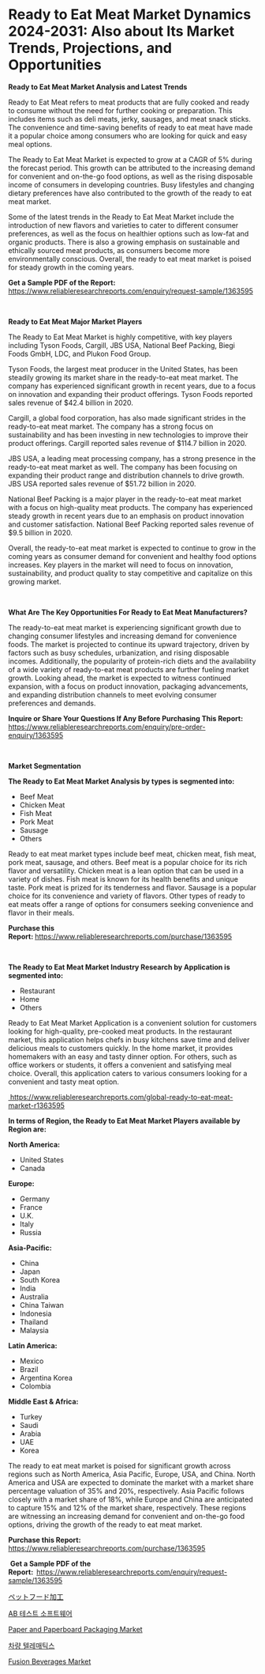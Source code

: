 <p><h1>Ready to Eat Meat Market Dynamics 2024-2031: Also about Its Market Trends, Projections, and Opportunities</h1></p><p><strong>Ready to Eat Meat Market Analysis and Latest Trends</strong></p>
<p><p>Ready to Eat Meat refers to meat products that are fully cooked and ready to consume without the need for further cooking or preparation. This includes items such as deli meats, jerky, sausages, and meat snack sticks. The convenience and time-saving benefits of ready to eat meat have made it a popular choice among consumers who are looking for quick and easy meal options.</p><p>The Ready to Eat Meat Market is expected to grow at a CAGR of 5% during the forecast period. This growth can be attributed to the increasing demand for convenient and on-the-go food options, as well as the rising disposable income of consumers in developing countries. Busy lifestyles and changing dietary preferences have also contributed to the growth of the ready to eat meat market.</p><p>Some of the latest trends in the Ready to Eat Meat Market include the introduction of new flavors and varieties to cater to different consumer preferences, as well as the focus on healthier options such as low-fat and organic products. There is also a growing emphasis on sustainable and ethically sourced meat products, as consumers become more environmentally conscious. Overall, the ready to eat meat market is poised for steady growth in the coming years.</p></p>
<p><strong>Get a Sample PDF of the Report:&nbsp;</strong> <a href="https://www.reliableresearchreports.com/enquiry/request-sample/1363595">https://www.reliableresearchreports.com/enquiry/request-sample/1363595</a></p>
<p>&nbsp;</p>
<p><strong>Ready to Eat Meat Major Market Players</strong></p>
<p><p>The Ready to Eat Meat Market is highly competitive, with key players including Tyson Foods, Cargill, JBS USA, National Beef Packing, Biegi Foods GmbH, LDC, and Plukon Food Group. </p><p>Tyson Foods, the largest meat producer in the United States, has been steadily growing its market share in the ready-to-eat meat market. The company has experienced significant growth in recent years, due to a focus on innovation and expanding their product offerings. Tyson Foods reported sales revenue of $42.4 billion in 2020.</p><p>Cargill, a global food corporation, has also made significant strides in the ready-to-eat meat market. The company has a strong focus on sustainability and has been investing in new technologies to improve their product offerings. Cargill reported sales revenue of $114.7 billion in 2020.</p><p>JBS USA, a leading meat processing company, has a strong presence in the ready-to-eat meat market as well. The company has been focusing on expanding their product range and distribution channels to drive growth. JBS USA reported sales revenue of $51.72 billion in 2020.</p><p>National Beef Packing is a major player in the ready-to-eat meat market with a focus on high-quality meat products. The company has experienced steady growth in recent years due to an emphasis on product innovation and customer satisfaction. National Beef Packing reported sales revenue of $9.5 billion in 2020.</p><p>Overall, the ready-to-eat meat market is expected to continue to grow in the coming years as consumer demand for convenient and healthy food options increases. Key players in the market will need to focus on innovation, sustainability, and product quality to stay competitive and capitalize on this growing market.</p></p>
<p>&nbsp;</p>
<p><strong>What Are The Key Opportunities For Ready to Eat Meat Manufacturers?</strong></p>
<p><p>The ready-to-eat meat market is experiencing significant growth due to changing consumer lifestyles and increasing demand for convenience foods. The market is projected to continue its upward trajectory, driven by factors such as busy schedules, urbanization, and rising disposable incomes. Additionally, the popularity of protein-rich diets and the availability of a wide variety of ready-to-eat meat products are further fueling market growth. Looking ahead, the market is expected to witness continued expansion, with a focus on product innovation, packaging advancements, and expanding distribution channels to meet evolving consumer preferences and demands.</p></p>
<p><strong>Inquire or Share Your Questions If Any Before Purchasing This Report:</strong> <a href="https://www.reliableresearchreports.com/enquiry/pre-order-enquiry/1363595">https://www.reliableresearchreports.com/enquiry/pre-order-enquiry/1363595</a></p>
<p>&nbsp;</p>
<p><strong>Market Segmentation</strong></p>
<p><strong>The Ready to Eat Meat Market Analysis by types is segmented into:</strong></p>
<p><ul><li>Beef Meat</li><li>Chicken Meat</li><li>Fish Meat</li><li>Pork Meat</li><li>Sausage</li><li>Others</li></ul></p>
<p><p>Ready to eat meat market types include beef meat, chicken meat, fish meat, pork meat, sausage, and others. Beef meat is a popular choice for its rich flavor and versatility. Chicken meat is a lean option that can be used in a variety of dishes. Fish meat is known for its health benefits and unique taste. Pork meat is prized for its tenderness and flavor. Sausage is a popular choice for its convenience and variety of flavors. Other types of ready to eat meats offer a range of options for consumers seeking convenience and flavor in their meals.</p></p>
<p><strong>Purchase this Report:&nbsp;</strong><a href="https://www.reliableresearchreports.com/purchase/1363595">https://www.reliableresearchreports.com/purchase/1363595</a></p>
<p>&nbsp;</p>
<p><strong>The Ready to Eat Meat Market Industry Research by Application is segmented into:</strong></p>
<p><ul><li>Restaurant</li><li>Home</li><li>Others</li></ul></p>
<p><p>Ready to Eat Meat Market Application is a convenient solution for customers looking for high-quality, pre-cooked meat products. In the restaurant market, this application helps chefs in busy kitchens save time and deliver delicious meals to customers quickly. In the home market, it provides homemakers with an easy and tasty dinner option. For others, such as office workers or students, it offers a convenient and satisfying meal choice. Overall, this application caters to various consumers looking for a convenient and tasty meat option.</p></p>
<p><a href="https://www.reliableresearchreports.com/global-ready-to-eat-meat-market-r1363595">&nbsp;https://www.reliableresearchreports.com/global-ready-to-eat-meat-market-r1363595</a></p>
<p><strong>In terms of Region, the Ready to Eat Meat Market Players available by Region are:</strong></p>
<p>
    <p> <strong> North America: </strong>
        <ul>
            <li>United States</li>
            <li>Canada</li>
        </ul>
        </p> 
    <p> <strong> Europe: </strong>
        <ul>
            <li>Germany</li>
            <li>France</li>
            <li>U.K.</li>
            <li>Italy</li>
            <li>Russia</li>
        </ul>
        </p> 
    <p> <strong> Asia-Pacific: </strong>
        <ul>
            <li>China</li>
            <li>Japan</li>
            <li>South Korea</li>
            <li>India</li>
            <li>Australia</li>
            <li>China Taiwan</li>
            <li>Indonesia</li>
            <li>Thailand</li>
            <li>Malaysia</li>
        </ul>
        </p> 
    <p> <strong> Latin America: </strong>
        <ul>
            <li>Mexico</li>
            <li>Brazil</li>
            <li>Argentina Korea</li>
            <li>Colombia</li>
        </ul>
        </p> 
    <p> <strong> Middle East & Africa: </strong>
        <ul>
            <li>Turkey</li>
            <li>Saudi</li>
            <li>Arabia</li>
            <li>UAE</li>
            <li>Korea</li>
        </ul>
    </p>
    </p>
<p><p>The ready to eat meat market is poised for significant growth across regions such as North America, Asia Pacific, Europe, USA, and China. North America and USA are expected to dominate the market with a market share percentage valuation of 35% and 20%, respectively. Asia Pacific follows closely with a market share of 18%, while Europe and China are anticipated to capture 15% and 12% of the market share, respectively. These regions are witnessing an increasing demand for convenient and on-the-go food options, driving the growth of the ready to eat meat market.</p></p>
<p><strong>Purchase this Report: </strong><a href="https://www.reliableresearchreports.com/purchase/1363595">https://www.reliableresearchreports.com/purchase/1363595</a></p>
<p>&nbsp;<strong>Get a Sample PDF of the Report:&nbsp;&nbsp;</strong><a href="https://www.reliableresearchreports.com/enquiry/request-sample/1363595">https://www.reliableresearchreports.com/enquiry/request-sample/1363595</a></p>
<p><strong></strong></p>
<p><p><a href="https://github.com/mohamedbakry57/Market-Research-Report-List-3/blob/main/270328417875.md">ペットフード加工</a></p><p><a href="https://github.com/lzrvbyqzftro57/Market-Research-Report-List-1/blob/main/697795316535.md">AB 테스트 소프트웨어</a></p><p><a href="https://issuu.com/reportprime-2/docs/paper-and-paperboard-packaging-market-size-2030.pp">Paper and Paperboard Packaging Market</a></p><p><a href="https://github.com/LanceOlsotn8978/Market-Research-Report-List-1/blob/main/186651716534.md">차량 텔레매틱스</a></p><p><a href="https://github.com/julyju69/Market-Research-Report-List-2/blob/main/fusion-beverages-market.md">Fusion Beverages Market</a></p></p>
